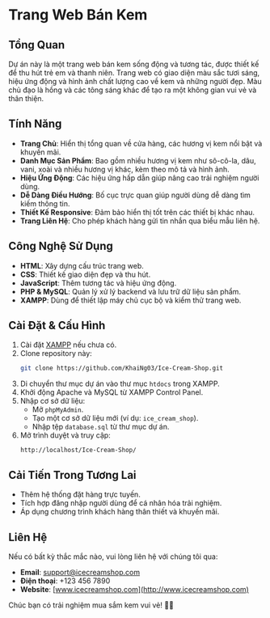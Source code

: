 # Trang Web Bán Kem

## Tổng Quan
Dự án này là một trang web bán kem sống động và tương tác, được thiết kế để thu hút trẻ em và thanh niên. Trang web có giao diện màu sắc tươi sáng, hiệu ứng động và hình ảnh chất lượng cao về kem và những người đẹp. Màu chủ đạo là hồng và các tông sáng khác để tạo ra một không gian vui vẻ và thân thiện.

## Tính Năng
- **Trang Chủ**: Hiển thị tổng quan về cửa hàng, các hương vị kem nổi bật và khuyến mãi.
- **Danh Mục Sản Phẩm**: Bao gồm nhiều hương vị kem như sô-cô-la, dâu, vani, xoài và nhiều hương vị khác, kèm theo mô tả và hình ảnh.
- **Hiệu Ứng Động**: Các hiệu ứng hấp dẫn giúp nâng cao trải nghiệm người dùng.
- **Dễ Dàng Điều Hướng**: Bố cục trực quan giúp người dùng dễ dàng tìm kiếm thông tin.
- **Thiết Kế Responsive**: Đảm bảo hiển thị tốt trên các thiết bị khác nhau.
- **Trang Liên Hệ**: Cho phép khách hàng gửi tin nhắn qua biểu mẫu liên hệ.

## Công Nghệ Sử Dụng
- **HTML**: Xây dựng cấu trúc trang web.
- **CSS**: Thiết kế giao diện đẹp và thu hút.
- **JavaScript**: Thêm tương tác và hiệu ứng động.
- **PHP & MySQL**: Quản lý xử lý backend và lưu trữ dữ liệu sản phẩm.
- **XAMPP**: Dùng để thiết lập máy chủ cục bộ và kiểm thử trang web.

## Cài Đặt & Cấu Hình
1. Cài đặt [XAMPP](https://www.apachefriends.org/index.html) nếu chưa có.
2. Clone repository này:
   ```bash
   git clone https://github.com/KhaiNg03/Ice-Cream-Shop.git
   ```
3. Di chuyển thư mục dự án vào thư mục `htdocs` trong XAMPP.
4. Khởi động Apache và MySQL từ XAMPP Control Panel.
5. Nhập cơ sở dữ liệu:
   - Mở `phpMyAdmin`.
   - Tạo một cơ sở dữ liệu mới (ví dụ: `ice_cream_shop`).
   - Nhập tệp `database.sql` từ thư mục dự án.
6. Mở trình duyệt và truy cập:
   ```
   http://localhost/Ice-Cream-Shop/
   ```

## Cải Tiến Trong Tương Lai
- Thêm hệ thống đặt hàng trực tuyến.
- Tích hợp đăng nhập người dùng để cá nhân hóa trải nghiệm.
- Áp dụng chương trình khách hàng thân thiết và khuyến mãi.

## Liên Hệ
Nếu có bất kỳ thắc mắc nào, vui lòng liên hệ với chúng tôi qua:
- **Email**: support@icecreamshop.com
- **Điện thoại**: +123 456 7890
- **Website**: [www.icecreamshop.com](http://www.icecreamshop.com)

Chúc bạn có trải nghiệm mua sắm kem vui vẻ! 🍦🎉

